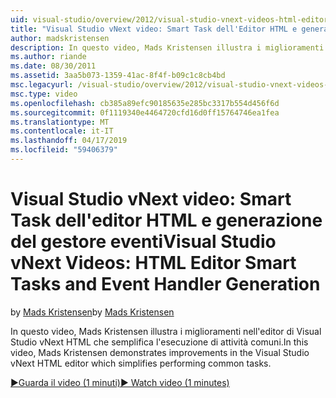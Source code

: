 ```yaml
---
uid: visual-studio/overview/2012/visual-studio-vnext-videos-html-editor-smart-tasks-and-event-handler-generation
title: "Visual Studio vNext video: Smart Task dell'Editor HTML e generazione del gestore eventi | Microsoft Docs"
author: madskristensen
description: In questo video, Mads Kristensen illustra i miglioramenti nell'editor di Visual Studio vNext HTML che semplifica l'esecuzione di attività comuni.
ms.author: riande
ms.date: 08/30/2011
ms.assetid: 3aa5b073-1359-41ac-8f4f-b09c1c8cb4bd
msc.legacyurl: /visual-studio/overview/2012/visual-studio-vnext-videos-html-editor-smart-tasks-and-event-handler-generation
msc.type: video
ms.openlocfilehash: cb385a89efc90185635e285bc3317b554d456f6d
ms.sourcegitcommit: 0f1119340e4464720cfd16d0ff15764746ea1fea
ms.translationtype: MT
ms.contentlocale: it-IT
ms.lasthandoff: 04/17/2019
ms.locfileid: "59406379"
---
```

# <a name="visual-studio-vnext-videos-html-editor-smart-tasks-and-event-handler-generation"></a><span data-ttu-id="ad497-103">Visual Studio vNext video: Smart Task dell'editor HTML e generazione del gestore eventi</span><span class="sxs-lookup"><span data-stu-id="ad497-103">Visual Studio vNext Videos: HTML Editor Smart Tasks and Event Handler Generation</span></span>

<span data-ttu-id="ad497-104">by [Mads Kristensen](https://github.com/madskristensen)</span><span class="sxs-lookup"><span data-stu-id="ad497-104">by [Mads Kristensen](https://github.com/madskristensen)</span></span>

<span data-ttu-id="ad497-105">In questo video, Mads Kristensen illustra i miglioramenti nell'editor di Visual Studio vNext HTML che semplifica l'esecuzione di attività comuni.</span><span class="sxs-lookup"><span data-stu-id="ad497-105">In this video, Mads Kristensen demonstrates improvements in the Visual Studio vNext HTML editor which simplifies performing common tasks.</span></span>

[<span data-ttu-id="ad497-106">&#9654;Guarda il video (1 minuti)</span><span class="sxs-lookup"><span data-stu-id="ad497-106">&#9654; Watch video (1 minutes)</span></span>](https://channel9.msdn.com/Blogs/ASP-NET-Site-Videos/visual-studio-vnext-videos-html-editor-smart-tasks-and-event-handler-generation)

